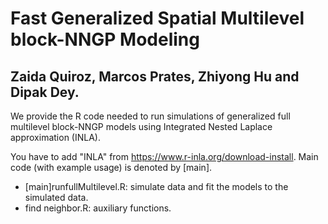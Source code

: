 # Fast Generalized Spatial Multilevel block-NNGP Modeling

## Zaida Quiroz, Marcos Prates, Zhiyong Hu and Dipak Dey.

We provide the R code needed to run  simulations of generalized full multilevel block-NNGP models using Integrated Nested Laplace approximation (INLA). 

You have to add "INLA"  from https://www.r-inla.org/download-install.  Main code (with example usage) is denoted by [main]. 


- [main]runfullMultilevel.R: simulate  data and fit the  models to the simulated data.
- find neighbor.R:  auxiliary functions.


